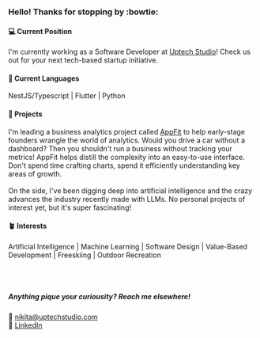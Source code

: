 ### Hello! Thanks for stopping by :bowtie:

#### :computer: Current Position
I'm currently working as a Software Developer at [Uptech Studio](https://www.uptechstudio.com/about-us)! Check us out for your next tech-based startup initiative.

#### :space_invader: Current Languages
NestJS/Typescript | Flutter | Python

#### :telescope: Projects
I'm leading a business analytics project called [AppFit](https://www.appfit.io/) to help early-stage founders wrangle the world of analytics. Would you drive a car without a dashboard? Then you shouldn't run a business without tracking your metrics! AppFit helps distill the complexity into an easy-to-use interface. Don't spend time crafting charts, spend it efficiently understanding key areas of growth. 
<br><br>
On the side, I've been digging deep into artificial intelligence and the crazy advances the industry recently made with LLMs. No personal projects of interest yet, but it's super fascinating!

#### :potted_plant: Interests
Artificial Intelligence | Machine Learning | Software Design | Value-Based Development | Freeskiing | Outdoor Recreation

<br><br>
##### Anything pique your curiousity? Reach me elsewhere!
:email: nikita@uptechstudio.com
<br>
:link: [LinkedIn](https://www.linkedin.com/in/nikita-rubocki/)




<!--
## &#x1f4c8; GitHub Stats


<img align="center" src="https://github-readme-stats.vercel.app/api/top-langs/?username=NikitaRubocki&count_private=true&langs_count=8&card_width=320&theme=rose_pine&layout=compact" />
<br><br>
<img align="center" src="https://github-readme-stats.vercel.app/api?username=NikitaRubocki&show_icons=true&count_private=true&theme=rose_pine" alt="Nikita's GitHub Stats" />

**NikitaRubocki/nikitarubocki** is a ✨ _special_ ✨ repository because its `README.md` (this file) appears on your GitHub profile.

Here are some ideas to get you started:

- 🔭 I’m currently working on ...
- 🌱 I’m currently learning ...
- 👯 I’m looking to collaborate on ...
- 🤔 I’m looking for help with ...
- 💬 Ask me about ...
- 📫 How to reach me: ...
- 😄 Pronouns: ...
- ⚡ Fun fact: ...
-->
